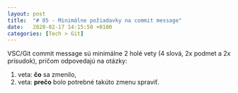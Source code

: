 ```yaml
---
layout: post
title:  "# 05 - Minimálne požiadavky na commit message"
date:   2020-02-17 14:15:50 +0100
categories: [Tech > Git]
---
```


VSC/Git commit message sú minimálne 2 holé vety (4 slová, 2x podmet a 2x prísudok), pričom odpovedajú na otázky:

  1. veta: **čo** sa zmenilo,
  2. veta: **prečo** bolo potrebné takúto zmenu spraviť.
